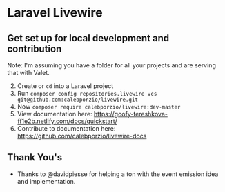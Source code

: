 # Laravel Livewire

## Get set up for local development and contribution

Note: I'm assuming you have a folder for all your projects and are serving that with Valet.

2. Create or `cd` into a Laravel project
3. Run `composer config repositories.livewire vcs git@github.com:calebporzio/livewire.git`
4. Now `composer require calebporzio/livewire:dev-master`
5. View documentation here: https://goofy-tereshkova-ff1e2b.netlify.com/docs/quickstart/
6. Contribute to documentation here: https://github.com/calebporzio/livewire-docs

## Thank You's

- Thanks to @davidpiesse for helping a ton with the event emission idea and implementation.
